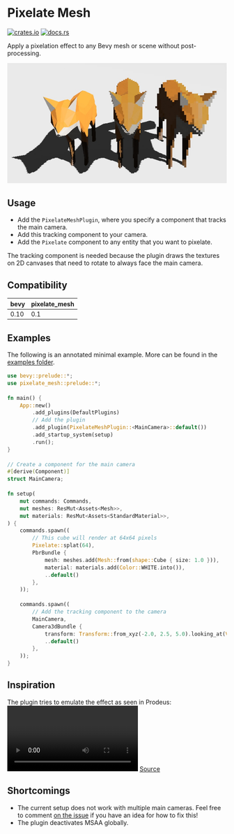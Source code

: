# Pixelate Mesh 
[![crates.io](https://img.shields.io/crates/v/pixelate_mesh)](https://crates.io/crates/pixelate_mesh)
[![docs.rs](https://docs.rs/pixelate_mesh/badge.svg)](https://docs.rs/pixelate_mesh)

Apply a pixelation effect to any Bevy mesh or scene without post-processing.

![Pixelated foxes](./docs/foxes.jpg?raw=true "Pixelated Foxes")

## Usage

- Add the `PixelateMeshPlugin`, where you specify a component that tracks the main camera.
- Add this tracking component to your camera.
- Add the `Pixelate` component to any entity that you want to pixelate.

The tracking component is needed because the plugin draws the textures on 2D canvases that need to rotate to always face the main camera.

## Compatibility
| bevy | pixelate_mesh |
|------|---------------|
| 0.10 | 0.1           |

## Examples
The following is an annotated minimal example. 
More can be found in the [examples folder](./examples).

```rust
use bevy::prelude::*;
use pixelate_mesh::prelude::*;

fn main() {
    App::new()
        .add_plugins(DefaultPlugins)
        // Add the plugin
        .add_plugin(PixelateMeshPlugin::<MainCamera>::default())
        .add_startup_system(setup)
        .run();
}

// Create a component for the main camera
#[derive(Component)]
struct MainCamera;

fn setup(
    mut commands: Commands,
    mut meshes: ResMut<Assets<Mesh>>,
    mut materials: ResMut<Assets<StandardMaterial>>,
) {
    commands.spawn((
        // This cube will render at 64x64 pixels
        Pixelate::splat(64),
        PbrBundle {
            mesh: meshes.add(Mesh::from(shape::Cube { size: 1.0 })),
            material: materials.add(Color::WHITE.into()),
            ..default()
        },
    ));

    commands.spawn((
        // Add the tracking component to the camera
        MainCamera,
        Camera3dBundle {
            transform: Transform::from_xyz(-2.0, 2.5, 5.0).looking_at(Vec3::ZERO, Vec3::Y),
            ..default()
        },
    ));
}
```

## Inspiration

The plugin tries to emulate the effect as seen in Prodeus:  
<video src="https://user-images.githubusercontent.com/9047632/224768897-f50f15fc-50ab-49a9-8c77-a33ef01fad5b.mp4"></video>
[Source](https://www.youtube.com/watch?v=Vb-hPYOIwMw)

## Shortcomings

- The current setup does not work with multiple main cameras. Feel free to comment [on the issue](https://github.com/janhohenheim/pixelate_mesh/issues/1) if you have an idea for how to fix this!
- The plugin deactivates MSAA globally.
